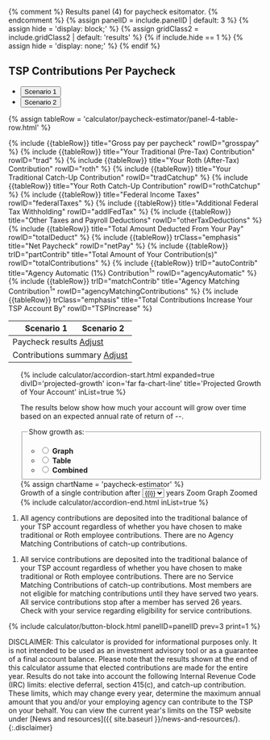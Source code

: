 {% comment %}
Results panel (4) for paycheck esitomator.
{% endcomment %}
{% assign panelID = include.panelID | default: 3 %}
{% assign hide = 'display: block;' %}
{% assign gridClass2 = include.gridClass2 | default: 'results' %}
{% if include.hide == 1 %} {% assign hide = 'display: none;' %} {% endif %}

<section id="panel-{{ panelID }}" class="calculator-panel paycheck" style="{{ hide }}" markdown="1">
<section id="comparison-section" class="calculator-panel comparison paycheck" markdown="1">

<h2>TSP Contributions Per Paycheck</h2>

<ul class="table-header-buttons">
  <li class="bg-blue active">
    <button type="button">Scenario 1</button>
  </li>
  <li class="bg-blue">
    <button type="button">Scenario 2</button>
  </li>
</ul>  

{% assign tableRow = 'calculator/paycheck-estimator/panel-4-table-row.html' %}
<table>
  <thead>
    <tr>
      <th class="hide w"></th>
      <th class="bg-blue default">Scenario 1</th>
      <th class="bg-blue rightRow">Scenario 2</th>
    </tr>
  </thead>
  <tbody>
    <tr>
      <td colspan="3" class="compare-two">
        <div class="flex space-between"><span>Paycheck results</span> <a href="javascript:showPanel(2);">Adjust <i class="fal fa-sliders-v"></i></a></div>
      </td>
    </tr>
{% include {{tableRow}} title="Gross pay per paycheck" rowID="grosspay" %}
{% include {{tableRow}} title="Your Traditional (Pre-Tax) Contribution" rowID="trad" %}
{% include {{tableRow}} title="Your Roth (After-Tax) Contribution" rowID="roth" %}
{% include {{tableRow}} title="Your Traditional Catch-Up Contribution" rowID="tradCatchup" %}
{% include {{tableRow}} title="Your Roth Catch-Up Contribution" rowID="rothCatchup" %}
{% include {{tableRow}} title="Federal Income Taxes" rowID="federalTaxes" %}
{% include {{tableRow}} title="Additional Federal Tax Withholding" rowID="addlFedTax" %}
{% include {{tableRow}} title="Other Taxes and Payroll Deductions" rowID="otherTaxDeductions" %}
{% include {{tableRow}} title="Total Amount Deducted From Your Pay" rowID="totalDeduct" %}
{% include {{tableRow}} trClass="emphasis" title="Net Paycheck" rowID="netPay" %}
    <tr>
      <td colspan="3" class="compare-two"><div class="flex space-between"><span>Contributions summary</span> <a href="javascript:showPanel(3);">Adjust <i class="fal fa-sliders-v"></i></a></div></td>
    </tr>
{% include {{tableRow}} trID="partContrib" title="Total Amount of Your Contribution(s)" rowID="totalContributions" %}
{% include {{tableRow}} trID="autoContrib" title="Agency Automatic (1%) Contribution<sup>1</sup>" rowID="agencyAutomatic" %}
{% include {{tableRow}} trID="matchContrib" title="Agency Matching Contribution<sup>1</sup>" rowID="agencyMatchingContributions" %}
{% include {{tableRow}} trClass="emphasis" title="Total Contributions Increase Your TSP Account By" rowID="TSPIncrease" %}
  </tbody>
</table>
</section> <!-- end of comparison-section -->

<section id="results-section" class="calculator-panel paycheck" markdown="1">
<ul class="usa-accordion icons">
<!-- PROJECTED GROWTH -->
{% include calculator/accordion-start.html expanded=true divID='projected-growth'
    icon='far fa-chart-line' title='Projected Growth of Your Account' inList=true %}
  <div id="resultSelectorDiv"><p>The results below show how much your account will grow over time based on an expected annual rate of return of <span id="annual-rate">--</span>.</p>
<fieldset class="usa-fieldset-inputs projected-growth">
<legend class="">Show growth as:</legend>
<ul class="usa-unstyled-list">
  <li>
  <input type="radio" id="resultSelectorGraph" name="resultSelector" value="graph" onclick="showData('graph');">
  <label for="resultSelectorGraph"><strong>Graph</strong></label>
  </li>

  <li>
  <input type="radio" id="resultSelectorTable" name="resultSelector" value="table" onclick="showData('table');">
  <label for="resultSelectorTable"><strong>Table</strong></label>
  </li>

  <li>
  <input type="radio" id="resultSelectorCombined" name="resultSelector" value="combined" onclick="showData('combined');">
  <label for="resultSelectorCombined"><strong>Combined</strong></label>
  </li>
</ul>
</fieldset></div>
{% assign chartName = 'paycheck-estimator' %}
<div id="show-data-graph" class="hide">
<!-- DONALD:  This is the zoom feature -->
<div class="balanceAfter" id="balanceAfter">
  <label for="option12year">Growth of a single contribution after</label>
  <select id="option12year">
{% for i in (1..40) %}
    <option value="{{i}}">{{i}}</option>
{% endfor %}
  </select>
  years
  <span id="option12zoom">
    <a id="unzoomedSpan" class="zoom-link">Zoom Graph </a><i id="zoomTextImg" class="fal fa-search" ></i>
    <span id="zoomedSpan" class="zoomed hidden">Zoomed</span>
  </span>
</div>
<!-- DONALD:  This is the end of the zoom feature -->
  <div id="chartResult"></div>
</div>
<!-- DONALD table HTML is here -->
<div id="show-data-table" class="usa-width-one-whole" markdown="1">
  <section id="{{chartName}}-section" class="{{chartName}}-table">
    <div id="{{chartName}}-table" class="table-side-scroll"></div>
  </section>
</div> <!-- END div.usa-width-one-whole -->
<div id="show-data-footnote" class="usa-width-one-whole"></div>
{% include calculator/accordion-end.html  inList=true %}
</ul>

<ol id="agencyFootnote" class="footnotes">
  <li>All agency contributions are deposited into the traditional balance of your TSP account regardless of whether you have chosen to make traditional or Roth employee contributions. There are no <span data-term="Agency Matching Contributions" class="js-glossary-toggle term term-end">Agency Matching Contributions</span> of <span data-term="Catch-Up Contributions" class="js-glossary-toggle term term-end">catch-up contributions</span>.</li>
</ol>
<ol id="serviceFootnote" class="footnotes">
  <li>All service contributions are deposited into the traditional balance of your TSP account regardless of whether you have chosen to make traditional or Roth employee contributions. There are no <span data-term="Service Matching Contributions" class="js-glossary-toggle term term-end">Service Matching Contributions</span> of <span data-term="Catch-Up Contributions" class="js-glossary-toggle term term-end">catch-up contributions</span>. Most members are not eligible for matching contributions until they have served two years. All service contributions stop after a member has served 26 years. Check with your service regarding eligibility for service contributions.</li>
</ol>

{% include calculator/button-block.html panelID=panelID prev=3 print=1 %}

</section> <!-- end of results-section -->
</section> <!-- end of panel -->


DISCLAIMER: This calculator is provided for informational purposes only. It is not intended to be used as an investment advisory tool or as a guarantee of a final account balance. Please note that the results shown at the end of this calculator assume that elected contributions are made for the entire year. Results do not take into account the following Internal Revenue Code (IRC) limits: <span data-term="Elective Deferral Limit" class="js-glossary-toggle term term-end">elective deferral</span>, <span data-term="Section 415(c) Limit" class="js-glossary-toggle term term-end">section 415(c)</span>, and <span data-term="Catch-Up Contribution Limit" class="js-glossary-toggle term term-end">catch-up contribution</span>. These limits, which may change every year, determine the maximum annual amount that you and/or your employing agency can contribute to the TSP on your behalf. You can view the current year's limits on the TSP website under [News and resources]({{ site.baseurl }}/news-and-resources/).
{:.disclaimer}
